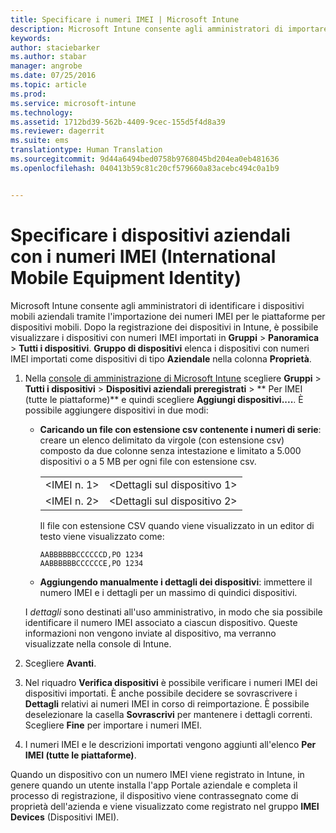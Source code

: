 ```yaml
---
title: Specificare i numeri IMEI | Microsoft Intune
description: Microsoft Intune consente agli amministratori di importare i numeri IMEI (International Mobile Equipment Identity) per le piattaforme per dispositivi mobili in modo da facilitare l&quot;identificazione dei dispositivi mobili aziendali
keywords: 
author: staciebarker
ms.author: stabar
manager: angrobe
ms.date: 07/25/2016
ms.topic: article
ms.prod: 
ms.service: microsoft-intune
ms.technology: 
ms.assetid: 1712bd39-562b-4409-9cec-155d5f4d8a39
ms.reviewer: dagerrit
ms.suite: ems
translationtype: Human Translation
ms.sourcegitcommit: 9d44a6494bed0758b9768045bd204ea0eb481636
ms.openlocfilehash: 040413b59c81c20cf579660a83acebc494c0a1b9


---
```


# <a name="specify-corporateowned-devices-with-international-mobile-equipment-identity-imei-numbers"></a>Specificare i dispositivi aziendali con i numeri IMEI (International Mobile Equipment Identity)
Microsoft Intune consente agli amministratori di identificare i dispositivi mobili aziendali tramite l'importazione dei numeri IMEI per le piattaforme per dispositivi mobili. Dopo la registrazione dei dispositivi in Intune, è possibile visualizzare i dispositivi con numeri IMEI importati in **Gruppi** > **Panoramica** > **Tutti i dispositivi**. **Gruppo di dispositivi** elenca i dispositivi con numeri IMEI importati come dispositivi di tipo **Aziendale** nella colonna **Proprietà**.

1. Nella [console di amministrazione di Microsoft Intune](http://manage.microsoft.com) scegliere **Gruppi** &gt; **Tutti i dispositivi** &gt; **Dispositivi aziendali preregistrati** &gt; ** Per IMEI (tutte le piattaforme)** e quindi scegliere **Aggiungi dispositivi....**. È possibile aggiungere dispositivi in due modi:

    -   **Caricando un file con estensione csv contenente i numeri di serie**: creare un elenco delimitato da virgole (con estensione csv) composto da due colonne senza intestazione e limitato a 5.000 dispositivi o a 5 MB per ogni file con estensione csv.

        |||
        |-|-|
        |&lt;IMEI n. 1&gt;|&lt;Dettagli sul dispositivo 1&gt;|
        |&lt;IMEI n. 2&gt;|&lt;Dettagli sul dispositivo 2&gt;|
        Il file con estensione CSV quando viene visualizzato in un editor di testo viene visualizzato come:

        ```
        AABBBBBBCCCCCCD,PO 1234
        AABBBBBBCCCCCCE,PO 1234
        ```

    -   **Aggiungendo manualmente i dettagli dei dispositivi**: immettere il numero IMEI e i dettagli per un massimo di quindici dispositivi.

   I *dettagli* sono destinati all'uso amministrativo, in modo che sia possibile identificare il numero IMEI associato a ciascun dispositivo. Queste informazioni non vengono inviate al dispositivo, ma verranno visualizzate nella console di Intune.

2.   Scegliere **Avanti**.
3.  Nel riquadro **Verifica dispositivi** è possibile verificare i numeri IMEI dei dispositivi importati. È anche possibile decidere se sovrascrivere i **Dettagli** relativi ai numeri IMEI in corso di reimportazione. È possibile deselezionare la casella **Sovrascrivi** per mantenere i dettagli correnti. Scegliere **Fine** per importare i numeri IMEI.
4.  I numeri IMEI e le descrizioni importati vengono aggiunti all'elenco **Per IMEI (tutte le piattaforme)**.

Quando un dispositivo con un numero IMEI viene registrato in Intune, in genere quando un utente installa l'app Portale aziendale e completa il processo di registrazione, il dispositivo viene contrassegnato come di proprietà dell'azienda e viene visualizzato come registrato nel gruppo **IMEI Devices** (Dispositivi IMEI).



<!--HONumber=Nov16_HO2-->


